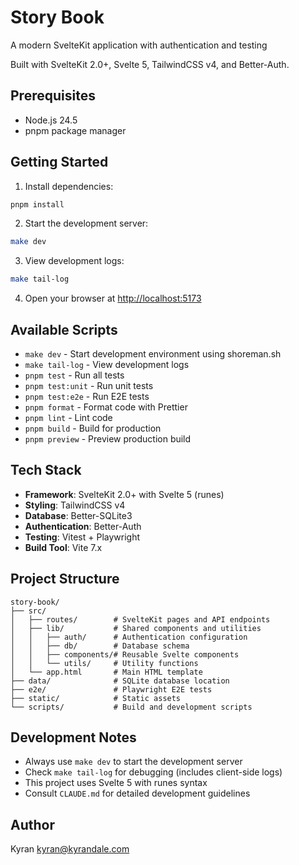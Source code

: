 # Story Book

A modern SvelteKit application with authentication and testing

Built with SvelteKit 2.0+, Svelte 5, TailwindCSS v4, and Better-Auth.

## Prerequisites

- Node.js 24.5
- pnpm package manager

## Getting Started

1. Install dependencies:
```bash
pnpm install
```

2. Start the development server:
```bash
make dev
```

3. View development logs:
```bash
make tail-log
```

4. Open your browser at [http://localhost:5173](http://localhost:5173)

## Available Scripts

- `make dev` - Start development environment using shoreman.sh
- `make tail-log` - View development logs
- `pnpm test` - Run all tests
- `pnpm test:unit` - Run unit tests
- `pnpm test:e2e` - Run E2E tests
- `pnpm format` - Format code with Prettier
- `pnpm lint` - Lint code
- `pnpm build` - Build for production
- `pnpm preview` - Preview production build

## Tech Stack

- **Framework**: SvelteKit 2.0+ with Svelte 5 (runes)
- **Styling**: TailwindCSS v4
- **Database**: Better-SQLite3
- **Authentication**: Better-Auth
- **Testing**: Vitest + Playwright
- **Build Tool**: Vite 7.x

## Project Structure

```
story-book/
├── src/
│   ├── routes/        # SvelteKit pages and API endpoints
│   ├── lib/           # Shared components and utilities
│   │   ├── auth/      # Authentication configuration
│   │   ├── db/        # Database schema
│   │   ├── components/# Reusable Svelte components
│   │   └── utils/     # Utility functions
│   └── app.html       # Main HTML template
├── data/              # SQLite database location
├── e2e/               # Playwright E2E tests
├── static/            # Static assets
└── scripts/           # Build and development scripts
```

## Development Notes

- Always use `make dev` to start the development server
- Check `make tail-log` for debugging (includes client-side logs)
- This project uses Svelte 5 with runes syntax
- Consult `CLAUDE.md` for detailed development guidelines

## Author

Kyran <kyran@kyrandale.com>
